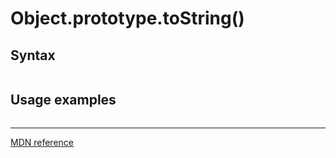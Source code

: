 # Object.prototype.toString()

## Syntax

```js
```

## Usage examples

```js
```

---

[MDN reference]()
